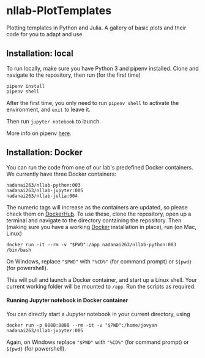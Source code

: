 # nllab-PlotTemplates
Plotting templates in Python and Julia. A gallery of basic plots and their code for you to adapt and use.

## Installation: local
To run locally, make sure you have Python 3 and pipenv installed. Clone and navigate to the repository, then run (for the first time)

	pipenv install
	pipenv shell 

After the first time, you only need to run ```pipenv shell``` to activate the environment, and ```exit``` to leave it. 

Then run ```jupyter notebook``` to launch.

More info on pipenv [here](https://pipenv-fork.readthedocs.io/en/latest/basics.html).

## Installation: Docker
You can run the code from one of our lab's predefined Docker containers. We currently have three Docker containers:

	nadanai263/nllab-python:003
	nadanai263/nllab-jupyter:005
	nadanai263/nllab-julia:004

The numeric tags will increase as the containers are updated, so please check them on [DockerHub](https://hub.docker.com/). To use these, clone the repository, open up a terminal and navigate to the directory containing the repository. Then (making sure you have a working [Docker](https://www.docker.com) installation in place), run (on Mac, Linux)

	docker run -it --rm -v "$PWD":/app nadanai263/nllab-python:003 /bin/bash

On Windows, replace `"$PWD"` with `"%CD%"` (for command prompt) or `${pwd}` (for powershell).

This will pull and launch a Docker container, and start up a Linux shell. Your current working folder will be mounted to `/app`. Run the scripts as required.

#### Running Jupyter notebook in Docker container

You can directly start a Jupyter notebook in your current directory, using

	docker run -p 8888:8888 --rm -it -v "$PWD":/home/jovyan nadanai263/nllab-jupyter:005

Again, on Windows replace `"$PWD"` with `"%CD%"` (for command prompt) or `${pwd}` (for powershell).